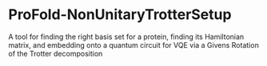 # ProFold-NonUnitaryTrotterSetup
A tool for finding the right basis set for a protein, finding its Hamiltonian matrix, and embedding onto a quantum circuit for VQE via a Givens Rotation of the Trotter decomposition 

